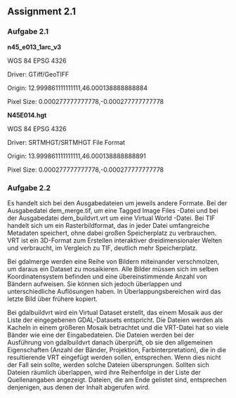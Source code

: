 ## Assignment 2.1 ##



### Aufgabe 2.1 ###

**n45_e013_1arc_v3**

WGS 84 EPSG 4326

Driver: GTiff/GeoTIFF

Origin: 12.999861111111111,46.000138888888884

Pixel Size: 0.000277777777778,-0.000277777777778

**N45E014.hgt**

WGS 84 EPSG 4326

Driver: SRTMHGT/SRTMHGT File Format

Origin: 13.999861111111111,46.000138888888891

Pixel Size: 0.000277777777778,-0.000277777777778



### Aufgabe 2.2 ###

Es handelt sich bei den Ausgabedateien um jeweils andere Formate. Bei der Ausgabedatei dem_merge.tif, um eine Tagged Image Files -Datei und bei der Ausgabedatei dem_buildvrt.vrt um eine Virtual World -Datei. Bei TIF handelt sich um ein Rasterbildformat, das in jeder Datei umfangreiche Metadaten speichert, ohne dabei großen Speicherplatz zu verbrauchen. VRT ist ein 3D-Format zum Erstellen interaktiver dreidimensionaler Welten und verbraucht, im Vergleich zu TIF, deutlich mehr Speicherplatz.

Bei gdalmerge werden eine Reihe von Bildern miteinander verschmolzen, um daraus ein Dataset zu mosaikieren. Alle Bilder müssen sich im selben Koordinatensystem befinden und eine übereinstimmende Anzahl von Bändern aufweisen. Sie können sich jedoch überlappen und unterschiedliche Auflösungen haben. In Überlappungsbereichen wird das letzte Bild über frühere kopiert.

Bei gdalbuildvrt wird ein Virtual Dataset erstellt, das einem Mosaik aus der Liste der eingegebenen GDAL-Datasets entspricht. Die Dateien werden als Kacheln in einem größeren Mosaik betrachtet und die VRT-Datei hat so viele Bänder wie eine der Eingabedateien. Die Dateien werden bei der Ausführung von gdalbuildvrt danach überprüft, ob sie den allgemeinen Eigenschaften (Anzahl der Bänder, Projektion, Farbinterpretation), die in die resultierende VRT eingefügt werden sollen, entsprechen. Wenn dies nicht der Fall sein sollte, werden solche Dateien übersprungen. Sollten sich Dateien räumlich überlappen, wird ihre Reihenfolge in der Liste der Quellenangaben angezeigt. Dateien, die am Ende gelistet sind, entsprechen denjenigen, aus denen der Inhalt abgerufen wird.

